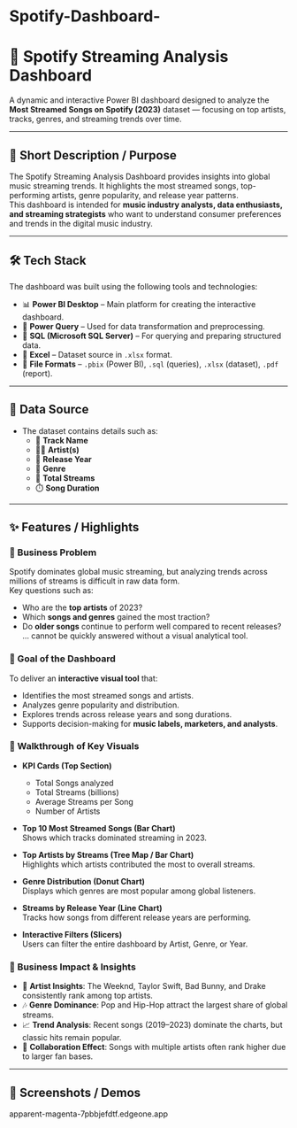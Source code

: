 # Spotify-Dashboard-

# 🎵 Spotify Streaming Analysis Dashboard  

A dynamic and interactive Power BI dashboard designed to analyze the **Most Streamed Songs on Spotify (2023)** dataset — focusing on top artists, tracks, genres, and streaming trends over time.  

---

## 📌 Short Description / Purpose  
The Spotify Streaming Analysis Dashboard provides insights into global music streaming trends. It highlights the most streamed songs, top-performing artists, genre popularity, and release year patterns.  
This dashboard is intended for **music industry analysts, data enthusiasts, and streaming strategists** who want to understand consumer preferences and trends in the digital music industry.  

---

## 🛠️ Tech Stack  
The dashboard was built using the following tools and technologies:  
- 📊 **Power BI Desktop** – Main platform for creating the interactive dashboard.  
- 📂 **Power Query** – Used for data transformation and preprocessing.  
- 🧠 **SQL (Microsoft SQL Server)** – For querying and preparing structured data.  
- 📑 **Excel** – Dataset source in `.xlsx` format.  
- 📁 **File Formats** – `.pbix` (Power BI), `.sql` (queries), `.xlsx` (dataset), `.pdf` (report).  

---

## 📂 Data Source  
- The dataset contains details such as:  
  - 🎵 **Track Name**  
  - 👨‍🎤 **Artist(s)**  
  - 📅 **Release Year**  
  - 🎼 **Genre**  
  - 🔢 **Total Streams**  
  - ⏱️ **Song Duration**  

---

## ✨ Features / Highlights  

### 🔹 Business Problem  
Spotify dominates global music streaming, but analyzing trends across millions of streams is difficult in raw data form.  
Key questions such as:  
- Who are the **top artists** of 2023?  
- Which **songs and genres** gained the most traction?  
- Do **older songs** continue to perform well compared to recent releases?  
… cannot be quickly answered without a visual analytical tool.  

### 🔹 Goal of the Dashboard  
To deliver an **interactive visual tool** that:  
- Identifies the most streamed songs and artists.  
- Analyzes genre popularity and distribution.  
- Explores trends across release years and song durations.  
- Supports decision-making for **music labels, marketers, and analysts**.  

### 🔹 Walkthrough of Key Visuals  
- **KPI Cards (Top Section)**  
  - Total Songs analyzed  
  - Total Streams (billions)  
  - Average Streams per Song  
  - Number of Artists  

- **Top 10 Most Streamed Songs (Bar Chart)**  
  Shows which tracks dominated streaming in 2023.  

- **Top Artists by Streams (Tree Map / Bar Chart)**  
  Highlights which artists contributed the most to overall streams.  

- **Genre Distribution (Donut Chart)**  
  Displays which genres are most popular among global listeners.  

- **Streams by Release Year (Line Chart)**  
  Tracks how songs from different release years are performing.  

- **Interactive Filters (Slicers)**  
  Users can filter the entire dashboard by Artist, Genre, or Year.  

### 🔹 Business Impact & Insights  
- 🎤 **Artist Insights**: The Weeknd, Taylor Swift, Bad Bunny, and Drake consistently rank among top artists.  
- 🎶 **Genre Dominance**: Pop and Hip-Hop attract the largest share of global streams.  
- 📈 **Trend Analysis**: Recent songs (2019–2023) dominate the charts, but classic hits remain popular.  
- 🤝 **Collaboration Effect**: Songs with multiple artists often rank higher due to larger fan bases.  

---

## 📸 Screenshots / Demos  
apparent-magenta-7pbbjefdtf.edgeone.app
 

